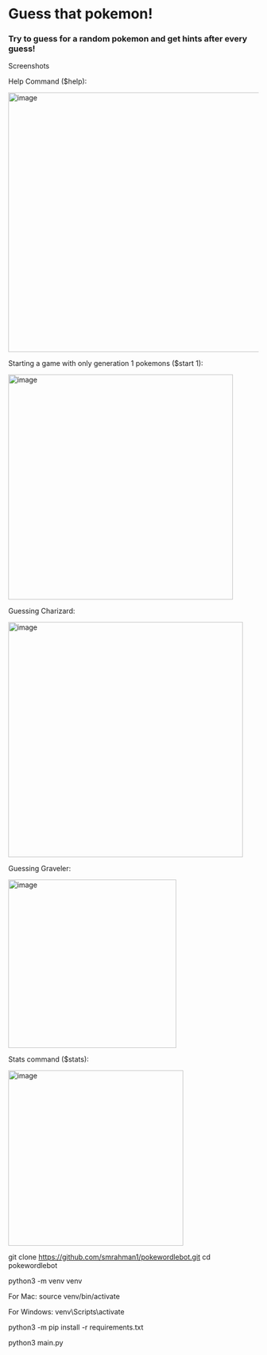 <h1>Guess that pokemon!</h1>

<h3>Try to guess for a random pokemon and get hints after every guess! </h3>

Screenshots

Help Command ($help):

<img width="521" alt="image" src="https://user-images.githubusercontent.com/72326930/172460219-a0f32f44-e6a2-4f99-b48a-13cfcc478f39.png">

Starting a game with only generation 1 pokemons ($start 1):

<img width="452" alt="image" src="https://user-images.githubusercontent.com/72326930/172460325-438a26b7-b4db-421a-81df-151c23ac249a.png">

Guessing Charizard:

<img width="472" alt="image" src="https://user-images.githubusercontent.com/72326930/172460496-0912a721-7c08-4e19-9a11-fa77c9ce5574.png">

Guessing Graveler:

<img width="338" alt="image" src="https://user-images.githubusercontent.com/72326930/172460648-01f524ff-a857-40a3-b82e-92345eb705b2.png">

Stats command ($stats):

<img width="352" alt="image" src="https://user-images.githubusercontent.com/72326930/172460877-490141d7-fdbe-46cb-933c-76037f622070.png">


git clone https://github.com/smrahman1/pokewordlebot.git
cd pokewordlebot 

python3 -m venv venv

For Mac:
source venv/bin/activate

For Windows:
venv\Scripts\activate

python3 -m pip install -r requirements.txt

python3 main.py